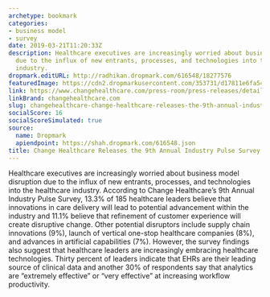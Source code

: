 ```yaml
---
archetype: bookmark
categories:
- business model
- survey
date: 2019-03-21T11:20:33Z
description: Healthcare executives are increasingly worried about business model disruption
  due to the influx of new entrants, processes, and technologies into the healthcare
  industry.
dropmark.editURL: http://radhikan.dropmark.com/616548/18277576
featuredImage: https://cdn2.dropmarkusercontent.com/353731/d17811e6fa548404aa5bce92b102548c06c44e4bf54c27e43e8f27236c72d6b4/thumbnail/thoughtleadership.png?Expires=1557430062&Signature=K3fXYzx8WdY9Z~x73fgpB~rcsD-3ehT3nXJlliljZcRc-1qsS7Cf0apEJN0-Cw-URvKFFuhc4CVtnJuUNfoR25oUwKyCEo85DpeKM6-vOlJsiDYWbXst4vKSA4bnpDNARceZRcs2obvikhlctldTMKBWFtkzxll4x0Li4y8w4umwKqFHW73c763HszUtwpKTSRD3uXy7ldmA~9~sCiS6u66ixS4~h1mxAV9QzJRlrW27qtwyfkfoQHWL~25VuQvq3xLsMgoPQ09sU8TZZETFnJKc90p8ROnaz7Bif3Q76~mROXTVYPqoefSH8hb6hJJ9hBbEPiVpMxb9v5~EuoctnQ__&Key-Pair-Id=APKAITQYWVEN757ZA4KQ
link: https://www.changehealthcare.com/press-room/press-releases/detail/change-healthcare-releases-the-9th-annual-industry-pulse-survey
linkBrand: changehealthcare.com
slug: changehealthcare-change-healthcare-releases-the-9th-annual-industry-pulse-survey
socialScore: 16
socialScoreSimulated: true
source:
  name: Dropmark
  apiendpoint: https://shah.dropmark.com/616548.json
title: Change Healthcare Releases the 9th Annual Industry Pulse Survey
---
```

Healthcare executives are increasingly worried about business model disruption due to the influx of new entrants, processes, and technologies into the healthcare industry. According to Change Healthcare’s 9th Annual Industry Pulse Survey, 13.3% of 185 healthcare leaders believe that innovations in care delivery will lead to potential advancement within the industry and 11.1% believe that refinement of customer experience will create disruptive change. Other potential disruptors include supply chain innovations (9%), launch of vertical one-stop healthcare companies (8%), and advances in artificial capabilities (7%). However, the survey findings also suggest that healthcare leaders are increasingly embracing healthcare technologies. Thirty percent of leaders indicate that EHRs are their leading source of clinical data and another 30% of respondents say that analytics are “extremely effective” or “very effective” at increasing workflow productivity. 